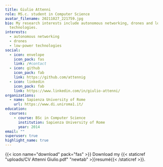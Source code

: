 ```yaml
---
title: Giulio Attenni
role: MS.c. student in Computer Science
avatar_filename: 20211027_221759.jpg
bio: My research interests include autonomous networking, drones and low-power
  technologies.
interests:
  - autonomous networking
  - drones
  - low-power technologies
social:
  - icon: envelope
    icon_pack: fas
    link: /#contact
  - icon: github
    icon_pack: fab
    link: https://github.com/attennig
  - icon: linkedin
    icon_pack: fab
    link: https://www.linkedin.com/in/giulio-attenni/
organizations:
  - name: Sapienza University of Rome
    url: https://www.di.uniroma1.it/
education:
  courses:
    - course: BSc in Computer Science
      institution: Sapienza University of Rome
      year: 2014
email: ""
superuser: true
highlight_name: true
---
```

{{< icon name="download" pack="fas" >}} Download my {{< staticref "uploads/CV Attenni Giulio.pdf" "newtab" >}}resumé{{< /staticref >}}.